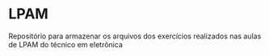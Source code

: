 # LPAM
Repositório para armazenar os arquivos dos exercícios realizados nas aulas de LPAM do técnico em eletrônica
